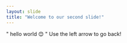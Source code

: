 ```yaml
---
layout: slide
title: "Welcome to our second slide!"
---
```

" hello world 😊 "
Use the left arrow to go back!
